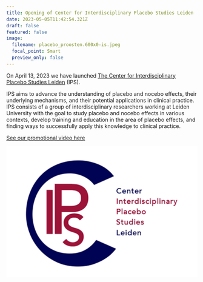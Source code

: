 ```yaml
---
title: Opening of Center for Interdisciplinary Placebo Studies Leiden
date: 2023-05-05T11:42:54.321Z
draft: false
featured: false
image:
  filename: placebo_proosten.600x0-is.jpeg
  focal_point: Smart
  preview_only: false
---
```

On April 13, 2023 we have launched [The Center for Interdisciplinary Placebo Studies Leiden](www.ipsplacebo.com) (IPS). 

IPS aims to advance the understanding of placebo and nocebo effects, their underlying mechanisms, and their potential applications in clinical practice. IPS consists of a group of interdisciplinary researchers working at Leiden University with the goal to study placebo and nocebo effects in various contexts, develop training and education in the area of placebo effects, and finding ways to successfully apply this knowledge to clinical practice. 

[S﻿ee our promotional video here](<https://www.youtube.com/watch?v=Z2x5odvtTk4>)

![](logo.png)